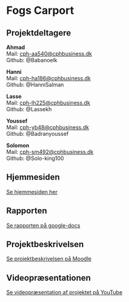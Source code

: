 # Fogs Carport

## Projektdeltagere

**Ahmad**<br>
Mail: cph-aa540@cphbusiness.dk <br>
Github: @Babanoelk<br>

**Hanni**<br>
Mail: cph-ha186@cphbusiness.dk<br>
Github: @HanniSalman<br>

**Lasse**<br>
Mail: cph-lh225@cphbusiness.dk<br>
Github: @Lassekh<br>

**Youssef**<br>
Mail: cph-yb48@cphbusiness.dk<br>
Github: @Badranyoussef<br>

**Solomon**<br>
Mail: cph-sm492@cphbusiness.dk<br>
Github: @Solo-king100<br>

## Hjemmesiden

[Se hjemmesiden her]()

## Rapporten

[Se rapporten på google-docs](https://docs.google.com/document/d/1nJnWDTu2GeEfQiUzqrGFB_lpO_eYUiMABVNJ66xrqT8/edit?pli=1)

## Projektbeskrivelsen

[Se projektbeskrivelsen på Moodle](https://cphbusiness.mrooms.net/mod/book/view.php?id=639642)

## Videopræsentationen

[Se videopræsentation af projektet på YouTube]()
